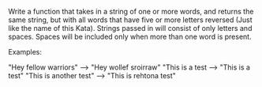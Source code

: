 Write a function that takes in a string of one or more words, and returns the same string, but with all words that have five or more letters reversed (Just like the name of this Kata). Strings passed in will consist of only letters and spaces. Spaces will be included only when more than one word is present.<br>

Examples:

"Hey fellow warriors" --> "Hey wollef sroirraw"
"This is a test --> "This is a test"
"This is another test" --> "This is rehtona test"
